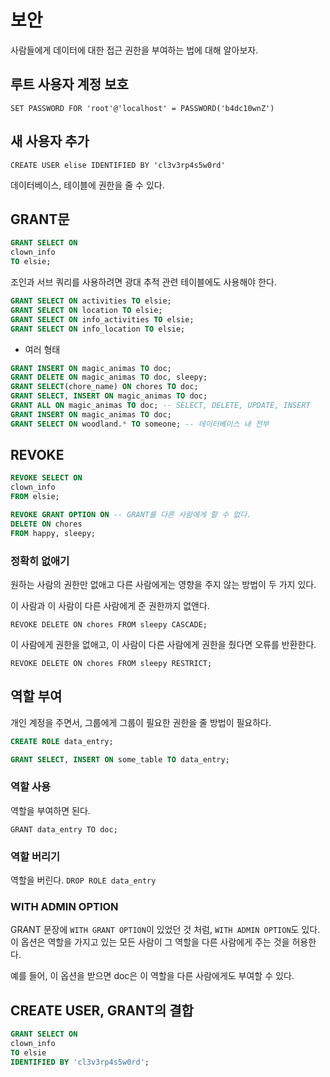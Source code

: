 # 보안

사람들에게 데이터에 대한 접근 권한을 부여하는 법에 대해 알아보자.

## 루트 사용자 계정 보호

`SET PASSWORD FOR 'root'@'localhost' = PASSWORD('b4dc10wnZ')`

## 새 사용자 추가

`CREATE USER elise IDENTIFIED BY 'cl3v3rp4s5w0rd'`

데이터베이스, 테이블에 권한을 줄 수 있다.

## GRANT문

```SQL
GRANT SELECT ON
clown_info
TO elsie;
```

조인과 서브 쿼리를 사용하려면 광대 추적 관련 테이블에도 사용해야 한다.

```sql
GRANT SELECT ON activities TO elsie;
GRANT SELECT ON location TO elsie;
GRANT SELECT ON info_activities TO elsie;
GRANT SELECT ON info_location TO elsie;
```

* 여러 형태

```sql
GRANT INSERT ON magic_animas TO doc;
GRANT DELETE ON magic_animas TO doc, sleepy;
GRANT SELECT(chore_name) ON chores TO doc;
GRANT SELECT, INSERT ON magic_animas TO doc;
GRANT ALL ON magic_animas TO doc; -- SELECT, DELETE, UPDATE, INSERT
GRANT INSERT ON magic_animas TO doc;
GRANT SELECT ON woodland.* TO someone; -- 데이터베이스 내 전부
```

## REVOKE

```SQL
REVOKE SELECT ON
clown_info
FROM elsie;
```

```sql
REVOKE GRANT OPTION ON -- GRANT를 다른 사람에게 할 수 없다.
DELETE ON chores
FROM happy, sleepy;
```

### 정확히 없애기

원하는 사람의 권한만 없애고 다른 사람에게는 영향을 주지 않는 방법이 두 가지 있다.

이 사람과 이 사람이 다른 사람에게 준 권한까지 없앤다.

`REVOKE DELETE ON chores FROM sleepy CASCADE;`

이 사람에게 권한을 없애고, 이 사람이 다른 사람에게 권한을 줬다면 오류를 반환한다.

`REVOKE DELETE ON chores FROM sleepy RESTRICT;`

## 역할 부여

개인 계정을 주면서, 그룹에게 그룹이 필요한 권한을 줄 방법이 필요하다.

```SQL
CREATE ROLE data_entry;

GRANT SELECT, INSERT ON some_table TO data_entry;
```

### 역할 사용

역할을 부여하면 된다.

`GRANT data_entry TO doc;`

### 역할 버리기

역할을 버린다.
`DROP ROLE data_entry`

### WITH ADMIN OPTION

GRANT 문장에 `WITH GRANT OPTION`이 있었던 것 처럼, `WITH ADMIN OPTION`도 있다.
이 옵션은 역할을 가지고 있는 모든 사람이 그 역할을 다른 사람에게 주는 것을 허용한다.

예를 들어, 이 옵션을 받으면 doc은 이 역할을 다른 사람에게도 부여할 수 있다.

## CREATE USER, GRANT의 결합

```SQL
GRANT SELECT ON
clown_info
TO elsie
IDENTIFIED BY 'cl3v3rp4s5w0rd';
```